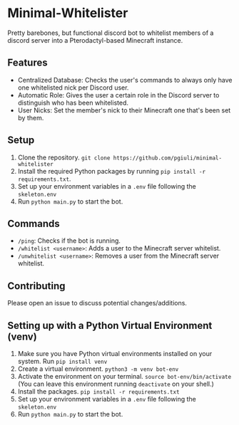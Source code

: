 # Minimal-Whitelister

Pretty barebones, but functional discord bot to whitelist members of a discord server into a Pterodactyl-based Minecraft instance.

## Features

- Centralized Database: Checks the user's commands to always only have one whitelisted nick per Discord user.
- Automatic Role: Gives the user a certain role in the Discord server to distinguish who has been whitelisted.
- User Nicks: Set the member's nick to their Minecraft one that's been set by them.

## Setup

1. Clone the repository. `git clone https://github.com/pgiuli/minimal-whitelister`
2. Install the required Python packages by running `pip install -r requirements.txt`.
3. Set up your environment variables in a `.env` file following the `skeleton.env`
4. Run `python main.py` to start the bot.

## Commands

- `/ping`: Checks if the bot is running.
- `/whitelist <username>`: Adds a user to the Minecraft server whitelist.
- `/unwhitelist <username>`: Removes a user from the Minecraft server whitelist.

## Contributing

Please open an issue to discuss potential changes/additions.

## Setting up with a Python Virtual Environment (venv)

1. Make sure you have Python virtual environments installed on your system. Run `pip install venv`
2. Create a virtual environment. `python3 -m venv bot-env`
3. Activate the environment on your terminal. `source bot-env/bin/activate` (You can leave this environment running `deactivate` on your shell.)
4. Install the packages. `pip install -r requirements.txt`
5. Set up your environment variables in a `.env` file following the `skeleton.env`
6. Run `python main.py` to start the bot.